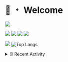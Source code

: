 # 👋 ・ Welcome
![](https://komarev.com/ghpvc/?username=Lorenzo0111)

![](https://img.shields.io/badge/Java-ED8B00?style=for-the-badge&logo=java&logoColor=white)
![](https://img.shields.io/badge/JavaScript-323330?style=for-the-badge&logo=javascript&logoColor=F7DF1E)
![](https://img.shields.io/badge/Node.js-339933?style=for-the-badge&logo=nodedotjs&logoColor=white)
![](https://img.shields.io/badge/React-20232A?style=for-the-badge&logo=react&logoColor=61DAFB)

[![](https://github-readme-stats.vercel.app/api?username=Lorenzo0111&show_icons=true&count_private=true)](https://github.com/Lorenzo0111)
![Top Langs](https://github-readme-stats.vercel.app/api/top-langs/?username=Lorenzo0111&layout=compact)

<details>
<summary>⏰ Recent Activity</summary>

<!--RECENT_ACTIVITY:start-->
1. ![comment] **Commented:** [ZombieStriker/QualityArmory#263](https://github.com/ZombieStriker/QualityArmory/issues/263#issuecomment-1019465209)
2. ![comment] **Commented:** [ZombieStriker/QualityArmory#262](https://github.com/ZombieStriker/QualityArmory/issues/262#issuecomment-1019465129)
3. ![comment] **Commented:** [ZombieStriker/QualityArmory#249](https://github.com/ZombieStriker/QualityArmory/issues/249#issuecomment-1019077644)
4. ![release] Released [Latest Release](https://github.com/ZombieStriker/QualityArmory-Resourcepack/releases/tag/latest) in [ZombieStriker/QualityArmory-Resourcepack](https://github.com/ZombieStriker/QualityArmory-Resourcepack)
5. ![issueClosed] **Issue closed:** [ZombieStriker/QualityArmory#249](https://github.com/ZombieStriker/QualityArmory/issues/249)
6. ![issueClosed] **Issue closed:** [ZombieStriker/QualityArmory#252](https://github.com/ZombieStriker/QualityArmory/issues/252)
7. ![issueOpened] **Issue opened:** [Lorenzo0111/RocketPlaceholders#67](https://github.com/Lorenzo0111/RocketPlaceholders/issues/67)
8. ![prMerged] **Pull request merged:** [ZombieStriker/QualityArmoryVehicles2#89](https://github.com/ZombieStriker/QualityArmoryVehicles2/pull/89)
9. ![issueOpened] **Issue opened:** [ZombieStriker/QualityArmoryVehicles2#91](https://github.com/ZombieStriker/QualityArmoryVehicles2/issues/91)
10. ![prMerged] **Pull request merged:** [Lorenzo0111/RocketPlaceholders#64](https://github.com/Lorenzo0111/RocketPlaceholders/pull/64)
<!--RECENT_ACTIVITY:end-->


<!--RECENT_ACTIVITY:last_update-->
Last Updated: Sunday, January 23rd, 2022, 12:17:26 PM
<!--RECENT_ACTIVITY:last_update_end-->
</details>

[issueOpened]: https://cdn.jsdelivr.net/gh/Readme-Workflows/Readme-Icons@main/icons/octicons/IssueOpenedOld.svg
[issueClosed]: https://cdn.jsdelivr.net/gh/Readme-Workflows/Readme-Icons@main/icons/octicons/IssueClosedOld.svg

[prOpened]: https://cdn.jsdelivr.net/gh/Readme-Workflows/Readme-Icons@main/icons/octicons/PullRequestOpened.svg
[prClosed]: https://cdn.jsdelivr.net/gh/Readme-Workflows/Readme-Icons@main/icons/octicons/PullRequestClosed.svg
[prMerged]: https://cdn.jsdelivr.net/gh/Readme-Workflows/Readme-Icons@main/icons/octicons/PullRequestMerged.svg

[comment]: https://cdn.jsdelivr.net/gh/Readme-Workflows/Readme-Icons@main/icons/octicons/Comment.svg

[changesRequested]: https://cdn.jsdelivr.net/gh/Readme-Workflows/Readme-Icons@main/icons/octicons/RequestedChanges.svg
[approved]: https://cdn.jsdelivr.net/gh/Readme-Workflows/Readme-Icons@main/icons/octicons/ApprovedChanges.svg

[repoCreated]: https://cdn.jsdelivr.net/gh/Readme-Workflows/Readme-Icons@main/icons/octicons/Repository.svg
[release]: https://cdn.jsdelivr.net/gh/Readme-Workflows/Readme-Icons@main/icons/octicons/Release.svg
[star]: https://cdn.jsdelivr.net/gh/Readme-Workflows/Readme-Icons@main/icons/octicons/StarredRepository.svg
[wiki]: https://cdn.jsdelivr.net/gh/Readme-Workflows/Readme-Icons@main/icons/octicons/Wiki.svg
[fork]: https://cdn.jsdelivr.net/gh/Readme-Workflows/Readme-Icons@main/icons/octicons/ForkedRepository.svg
[people]: https://cdn.jsdelivr.net/gh/Readme-Workflows/Readme-Icons@main/icons/octicons/People.svg
